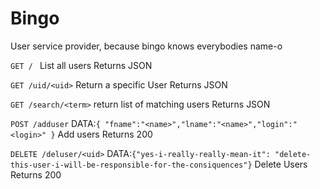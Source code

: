 # Bingo

User service provider, because bingo knows everybodies name-o

`GET / `
List all users
Returns JSON

`GET /uid/<uid>`
Return a specific User
Returns JSON

`GET /search/<term>`
return list of matching users
Returns JSON

`POST /adduser`  DATA:`{ "fname":"<name>","lname":"<name>","login":"<login>" }`
Add users
Returns 200

`DELETE /deluser/<uid>` DATA:`{"yes-i-really-really-mean-it": "delete-this-user-i-will-be-responsible-for-the-consiquences"}`
Delete Users
Returns 200
